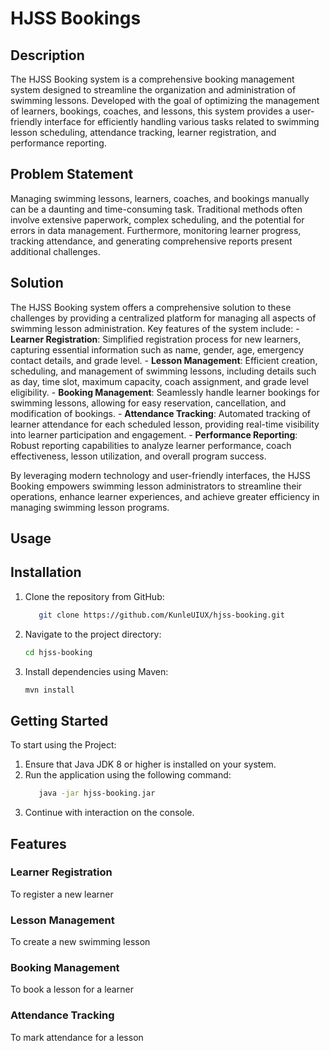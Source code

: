 # HJSS Bookings

## Description

The HJSS Booking system is a comprehensive booking management system designed to streamline the organization and administration of swimming lessons. Developed with the goal of optimizing the management of learners, bookings, coaches, and lessons, this system provides a user-friendly interface for efficiently handling various tasks related to swimming lesson scheduling, attendance tracking, learner registration, and performance reporting.

## Problem Statement

Managing swimming lessons, learners, coaches, and bookings manually can be a daunting and time-consuming task. Traditional methods often involve extensive paperwork, complex scheduling, and the potential for errors in data management. Furthermore, monitoring learner progress, tracking attendance, and generating comprehensive reports present additional challenges.

## Solution

The HJSS Booking system offers a comprehensive solution to these challenges by providing a centralized platform for managing all aspects of swimming lesson administration. Key features of the system include:
    - **Learner Registration**: Simplified registration process for new learners, capturing essential information such as name, gender, age, emergency contact details, and grade level.
    - **Lesson Management**: Efficient creation, scheduling, and management of swimming lessons, including details such as day, time slot, maximum capacity, coach assignment, and grade level eligibility.
    - **Booking Management**: Seamlessly handle learner bookings for swimming lessons, allowing for easy reservation, cancellation, and modification of bookings.
    - **Attendance Tracking**: Automated tracking of learner attendance for each scheduled lesson, providing real-time visibility into learner participation and engagement.
    - **Performance Reporting**: Robust reporting capabilities to analyze learner performance, coach effectiveness, lesson utilization, and overall program success.

By leveraging modern technology and user-friendly interfaces, the HJSS Booking empowers swimming lesson administrators to streamline their operations, enhance learner experiences, and achieve greater efficiency in managing swimming lesson programs.

## Usage

## Installation

1. Clone the repository from GitHub:
    ```bash
       git clone https://github.com/KunleUIUX/hjss-booking.git

2. Navigate to the project directory:
    ```bash
    cd hjss-booking

3. Install dependencies using Maven:
    ```bash
    mvn install


## Getting Started

   To start using the Project:

   1. Ensure that Java JDK 8 or higher is installed on your system.
   2. Run the application using the following command:
       ```bash
          java -jar hjss-booking.jar

   3. Continue with interaction on the console.


## Features

### Learner Registration

To register a new learner

### Lesson Management

To create a new swimming lesson

### Booking Management

To book a lesson for a learner

### Attendance Tracking

To mark attendance for a lesson